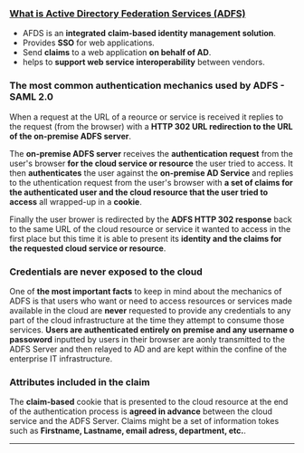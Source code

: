 ### [What is Active Directory Federation Services (ADFS)](https://www.youtube.com/watch?v=xwWb7S6OvFI)  

- AFDS is an **integrated** **claim-based identity management solution**.
- Provides **SSO** for web applications.
- Send **claims** to a web application **on behalf of AD**.
- helps to **support web service interoperability** between vendors.

### The most common authentication mechanics used by ADFS - SAML 2.0

When a request at the URL of a reource or service is received it replies to the request (from the browser) with a **HTTP 302 URL redirection to the URL of the on-premise ADFS server**.

The **on-premise ADFS server**  receives the **authentication request** from the user's browser **for the cloud service or resource** the user tried to access. It then **authenticates** the user against the **on-premise AD Service** and replies to the uthentication request from the user's browser with **a set of claims for the authenticated user and the cloud resource that the user tried to access** all wrapped-up in a **cookie**.

Finally the user brower is redirected by the **ADFS HTTP 302 response** back to the same URL of the cloud resource or service it wanted to access in the first place but this time it is able to present its **identity and the claims for the requested cloud service or resource**.

### Credentials are never exposed to the cloud 

One of **the most important facts** to keep in mind about the mechanics of ADFS is that users who want or need to access resources or services made available in the cloud are **never** requested to provide any credentials to any part of the cloud infrastructure at the time they attempt to consume those services. **Users are authenticated entirely on premise and any username o passoword** inputted by users in their browser are aonly transmitted to the ADFS Server and then relayed to AD and are kept within the confine of the enterprise IT infrastructure.

### Attributes included in the claim

The **claim-based** cookie that is presented to the cloud resource at the end of the authentication process is **agreed in advance** between the cloud service and the ADFS Server. Claims might be a set of information tokes such as **Firstname, Lastname, email adress, department, etc.**. 

---
